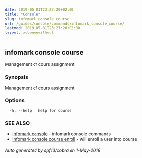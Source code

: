 ```yaml
---
date: 2019-05-01T23:27:20+02:00
title: "Console"
slug: infomark_console_course
url: /guides/console/commands/infomark_console_course/
lastmod: 2019-05-01T23:27:20+02:00
layout: subpagewithout
---
```


## infomark console course

Management of cours assignment

### Synopsis

Management of cours assignment

### Options

```
  -h, --help   help for course
```

### SEE ALSO

* [infomark console](/guides/console/commands/infomark_console/)	 - infomark console commands
* [infomark console course enroll](/guides/console/commands/infomark_console_course_enroll/)	 - will enroll a user into course

###### Auto generated by spf13/cobra on 1-May-2019
